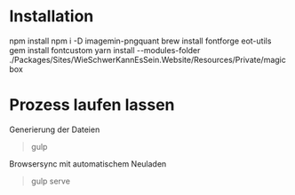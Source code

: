 # Installation
npm install
npm i -D imagemin-pngquant
brew install fontforge eot-utils
gem install fontcustom
yarn install --modules-folder ./Packages/Sites/WieSchwerKannEsSein.Website/Resources/Private/magicbox

# Prozess laufen lassen
Generierung der Dateien
> gulp

Browsersync mit automatischem Neuladen
> gulp serve
